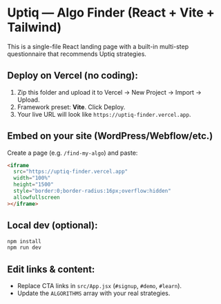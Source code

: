 
# Uptiq — Algo Finder (React + Vite + Tailwind)

This is a single-file React landing page with a built-in multi-step questionnaire that recommends Uptiq strategies.

## Deploy on Vercel (no coding):
1. Zip this folder and upload it to Vercel → New Project → Import → Upload.
2. Framework preset: **Vite**. Click Deploy.
3. Your live URL will look like `https://uptiq-finder.vercel.app`.

## Embed on your site (WordPress/Webflow/etc.)
Create a page (e.g. `/find-my-algo`) and paste:

```html
<iframe
  src="https://uptiq-finder.vercel.app"
  width="100%"
  height="1500"
  style="border:0;border-radius:16px;overflow:hidden"
  allowfullscreen
></iframe>
```

## Local dev (optional):
```bash
npm install
npm run dev
```

## Edit links & content:
- Replace CTA links in `src/App.jsx` (`#signup`, `#demo`, `#learn`).
- Update the `ALGORITHMS` array with your real strategies.
